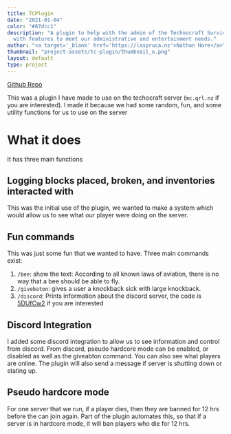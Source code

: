 ```yaml
---
title: TCPlugin
date: "2021-01-04"
color: "#87dcc1"
description: "A plugin to help with the admin of the Technocraft Survival Server, 
  with features to meet our administrative and entertainment needs."
author: "<a target='_blank' href='https://laspruca.nz'>Nathan Hare</a>"
thumbnail: "project-assets/tc-plugin/thumbnail_o.png"
layout: default
type: project
---
```

[Github Repo](https://github.com/questionable-research-labs/tcplugin)


This was a plugin I have made to use on the techocraft server (`mc.qrl.nz` if you are interested). I made it because we
had some random, fun, and some utility functions for us to use on the server

# What it does
It has three main functions

## Logging blocks placed, broken, and inventories interacted with
This was the initial use of the plugin, we wanted to make a system which would allow us to see what our player were 
doing on the server.

## Fun commands
This was just some fun that we wanted to have. Three main commands exist:

1. `/bee`: show the text: According to all known laws of aviation, there is no way that a bee should be able to fly.
2. `/givebaton`: gives a user a knockback sick with large knockback.
3. `/discord`: Prints information about the discord server, the code is [5DUfCw2](https://discord.gg/5DUfCw2) if you are
   interested
   
## Discord Integration
I added some discord integration to allow us to see information and control from discord. From discord, pseudo
hardcore mode can be enabled, or disabled as well as the giveabton command. You can also see what players are online.
The plugin will also send a message if server is shutting down or stating up.

## Pseudo hardcore mode
For one server that we run, if a player dies, then they are banned for 12 hrs before the can join again. Part of the 
plugin automates this, so that if a server is in hardcore mode, it will ban players who die for 12 hrs.
